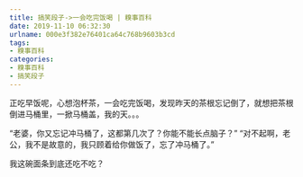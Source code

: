 ```yaml
---
title: 搞笑段子->一会吃完饭喝 | 糗事百科
date: 2019-11-10 06:32:30
urlname: 000e3f382e76401ca64c768b9603b3cd
tags: 
- 糗事百科
categories:
- 糗事百科
- 搞笑段子
---
```

正吃早饭呢，心想泡杯茶，一会吃完饭喝，发现昨天的茶根忘记倒了，就想把茶根倒进马桶里，一掀马桶盖，我的天。。。

“老婆，你又忘记冲马桶了，这都第几次了？你能不能长点脑子？”        “对不起啊，老公，我不是故意的，我只顾着给你做饭了，忘了冲马桶了。”

我这碗面条到底还吃不吃？


